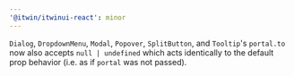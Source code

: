 ```yaml
---
'@itwin/itwinui-react': minor
---
```


`Dialog`, `DropdownMenu`, `Modal`, `Popover`, `SplitButton`, and `Tooltip`'s `portal.to` now also accepts `null | undefined` which acts identically to the default prop behavior (i.e. as if `portal` was not passed).
